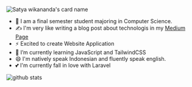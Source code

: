 ![Satya wikananda's card name](https://cardivo.vercel.app/api?name=Fuad%20Muhammad%20Nur&description=Hi,%20i%27m%20a%20web%20developer%20and%20i%27m%2022%20y.o.%20Nice%20to%20meet%20you%20%F0%9F%91%8B&image=https://avatars.githubusercontent.com/u/74080651?v=4&backgroundColor=%23ecf0f1&instagram=kelts.jsx&linkedin=Fuad%20Muhammad%20Nur&github=riveralights&twitter=keltskaya_&pattern=leaf&colorPattern=%23eaeaea)


- 🔭 I am a final semester student majoring in Computer Science.
- ✍ I'm very like writing a blog post about technologis in my [Medium Page](https://riveralights.medium.com/)
- ⚡ Excited to create Website Application
- 🌱 I’m currently learning JavaScript and TailwindCSS
- 😄 I'm natively speak Indonesian and fluently speak english.
- 💕 I'm currently fall in love with Laravel

![github stats](https://github-readme-stats.vercel.app/api?username=riveralights&show_icons=true)

<!---
riveralights/riveralights is a ✨ special ✨ repository because its `README.md` (this file) appears on your GitHub profile.
You can click the Preview link to take a look at your changes.
--->
